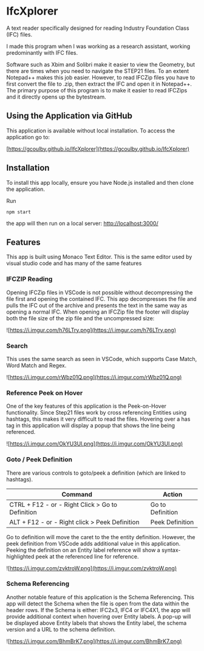 # IfcXplorer

A text reader specifically designed for reading Industry Foundation Class (IFC) files.

I made this program when I was working as a research assistant, working predominantly with IFC files.

Software such as Xbim and Solibri make it easier to view the Geometry, but there are times when you need to navigate the STEP21 files. To an extent Notepad++ makes this job easier. However, to read IFCZip files you have to first convert the file to .zip, then extract the IFC and open it in Notepad++. The primary purpose of this program is to make it easier to read IFCZips and it directly opens up the bytestream.



## Using the Application via GitHub

This application is available without local installation. To access the application go to:

 [https://gcoulby.github.io/IfcXplorer](https://gcoulby.github.io/IfcXplorer)



## Installation

To install this app locally, ensure you have Node.js installed and then clone the application.

Run 

```
npm start
```

the app will  then run on a local server: [http://localhost:3000/](http://localhost:3000/)



## Features

This app is built using Monaco Text Editor. This is the same editor used by visual studio code and has many of the same features 

### IFCZIP Reading

Opening IFCZip files in VSCode is not possible without decompressing the file first and opening the contained IFC. This app decompresses the file and pulls the IFC out of the archive and presents the text in the same way as opening a normal IFC. When opening an IFCZip file the footer will display both the file size of the zip file and the uncompressed size:

![https://i.imgur.com/h76LTry.png](https://i.imgur.com/h76LTry.png)

### Search

This uses the same search as seen in VSCode, which supports Case Match, Word Match and Regex.

![https://i.imgur.com/rWbz01Q.png](https://i.imgur.com/rWbz01Q.png)

### Reference Peek on Hover

One of the key features of this application is the Peek-on-Hover functionality. Since Step21 files work by cross referencing Entities using hashtags, this makes it very difficult to read the files. Hovering over a has tag in this application will display a popup that shows the line being referenced. 

![https://i.imgur.com/OkYU3UI.png](https://i.imgur.com/OkYU3UI.png)



### Goto / Peek Definition

There are various controls to goto/peek a definition (which are linked to hashtags).

| Command                                           | Action           |
| ------------------------------------------------- | ---------------- |
| CTRL + F12  - or - Right Click > Go to Definition | Go to Definition |
| ALT + F12 - or - Right click > Peek Definition    | Peek Definition  |

Go to definition will move the caret to the the entity definition. However, the peek definition from VSCode adds additional value in this application. Peeking the definition on an Entity label reference will show a syntax-highlighted peek at the referenced line for reference. 

![https://i.imgur.com/zvktroW.png](https://i.imgur.com/zvktroW.png)



### Schema Referencing

Another notable feature of this application is the Schema Referencing. This app will detect the Schema when the file is open from the data within the header rows. If the Schema is either: IFC2x3, IFC4 or IFC4X1, the app will provide additional context when hovering over Entity labels. A pop-up will be displayed above Entity labels that shows the Entity label, the schema version and a URL to the schema definition. 

![https://i.imgur.com/BhmBrK7.png](https://i.imgur.com/BhmBrK7.png)



